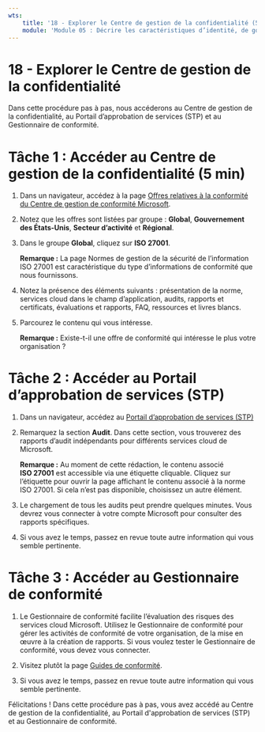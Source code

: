 ```yaml
---
wts:
    title: '18 - Explorer le Centre de gestion de la confidentialité (5 min)'
    module: 'Module 05 : Décrire les caractéristiques d’identité, de gouvernance, de confidentialité et de conformité'
---
```

# 18 - Explorer le Centre de gestion de la confidentialité

Dans cette procédure pas à pas, nous accéderons au Centre de gestion de la confidentialité, au Portail d’approbation de services (STP) et au Gestionnaire de conformité.

# Tâche 1 : Accéder au Centre de gestion de la confidentialité (5 min)

1. Dans un navigateur, accédez à la page [Offres relatives à la conformité du Centre de gestion de conformité Microsoft](https://docs.microsoft.com/fr-fr/microsoft-365/compliance/offering-home).

2. Notez que les offres sont listées par groupe : **Global**, **Gouvernement des États-Unis**, **Secteur d’activité** et **Régional**.

3. Dans le groupe **Global**, cliquez sur **ISO 27001**. 

    **Remarque :** La page Normes de gestion de la sécurité de l’information ISO 27001 est caractéristique du type d’informations de conformité que nous fournissons.

4. Notez la présence des éléments suivants : présentation de la norme, services cloud dans le champ d’application, audits, rapports et certificats, évaluations et rapports, FAQ, ressources et livres blancs. 

5. Parcourez le contenu qui vous intéresse. 

    **Remarque :** Existe-t-il une offre de conformité qui intéresse le plus votre organisation ?

# Tâche 2 : Accéder au Portail d’approbation de services (STP)

1. Dans un navigateur, accédez au [Portail d’approbation de services (STP)](https://servicetrust.microsoft.com)

2. Remarquez la section **Audit**. Dans cette section, vous trouverez des rapports d’audit indépendants pour différents services cloud de Microsoft.

    **Remarque :** Au moment de cette rédaction, le contenu associé **ISO 27001** est accessible via une étiquette cliquable. Cliquez sur l’étiquette pour ouvrir la page affichant le contenu associé à la norme ISO 27001. Si cela n’est pas disponible, choisissez un autre élément. 

3. Le chargement de tous les audits peut prendre quelques minutes. Vous devrez vous connecter à votre compte Microsoft pour consulter des rapports spécifiques.

4. Si vous avez le temps, passez en revue toute autre information qui vous semble pertinente. 

# Tâche 3 : Accéder au Gestionnaire de conformité

1. Le Gestionnaire de conformité facilite l’évaluation des risques des services cloud Microsoft. Utilisez le Gestionnaire de conformité pour gérer les activités de conformité de votre organisation, de la mise en œuvre à la création de rapports. Si vous voulez tester le Gestionnaire de conformité, vous devez vous connecter.

2. Visitez plutôt la page [Guides de conformité](https://servicetrust.microsoft.com/Documents/TrustDocuments). 

3. Si vous avez le temps, passez en revue toute autre information qui vous semble pertinente. 

Félicitations ! Dans cette procédure pas à pas, vous avez accédé au Centre de gestion de la confidentialité, au Portail d'approbation de services (STP) et au Gestionnaire de conformité.